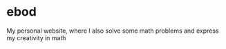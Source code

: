 # ebod
My personal website, where I also solve some math problems and express my creativity in math
